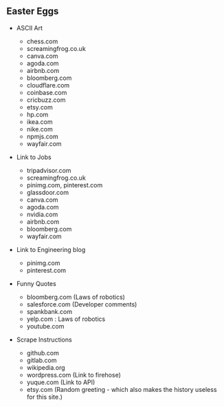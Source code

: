 ## Easter Eggs

- ASCII Art 
  - chess.com
  - screamingfrog.co.uk
  - canva.com
  - agoda.com
  - airbnb.com
  - bloomberg.com
  - cloudflare.com
  - coinbase.com
  - cricbuzz.com
  - etsy.com
  - hp.com
  - ikea.com
  - nike.com
  - npmjs.com
  - wayfair.com
  
  
- Link to Jobs 
  - tripadvisor.com
  - screamingfrog.co.uk
  - pinimg.com, pinterest.com
  - glassdoor.com
  - canva.com
  - agoda.com
  - nvidia.com
  - airbnb.com
  - bloomberg.com
  - wayfair.com



- Link to Engineering blog 
  - pinimg.com
  - pinterest.com


- Funny Quotes 
  - bloomberg.com (Laws of robotics)
  - salesforce.com (Developer comments)
  - spankbank.com
  - yelp.com : Laws of robotics
  - youtube.com


- Scrape Instructions
  - github.com
  - gitlab.com
  - wikipedia.org
  - wordpress.com (Link to firehose)
  - yuque.com (Link to API)
  - etsy.com (Random greeting - which also makes the history useless for this site.)
